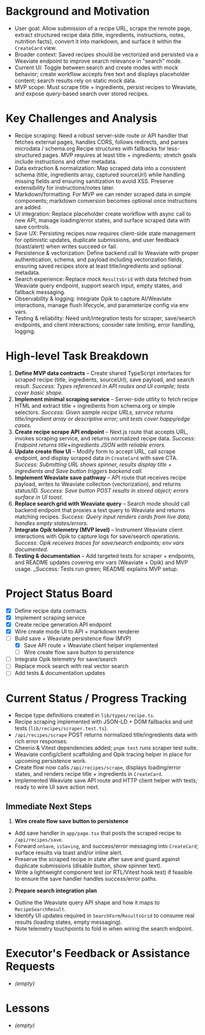 # Background and Motivation

- User goal: Allow submission of a recipe URL, scrape the remote page, extract structured recipe data (title, ingredients, instructions, notes, nutrition facts), convert it into markdown, and surface it within the `CreateCard` view.
- Broader context: Saved recipes should be vectorized and persisted via a Weaviate endpoint to improve search relevance in "search" mode.
- Current UI: Toggle between search and create modes with mock behavior; create workflow accepts free text and displays placeholder content; search results rely on static mock data.
- MVP scope: Must scrape title + ingredients, persist recipes to Weaviate, and expose query-based search over stored recipes.

# Key Challenges and Analysis

- Recipe scraping: Need a robust server-side route or API handler that fetches external pages, handles CORS, follows redirects, and parses microdata / schema.org Recipe structures with fallbacks for less-structured pages. MVP requires at least title + ingredients; stretch goals include instructions and other metadata.
- Data extraction & normalization: Map scraped data into a consistent schema (title, ingredients array, captured sourceUrl) while handling missing fields and ensuring sanitization to avoid XSS. Preserve extensibility for instructions/notes later.
- Markdown/formatting: For MVP we can render scraped data in simple components; markdown conversion becomes optional once instructions are added.
- UI integration: Replace placeholder create workflow with async call to new API, manage loading/error states, and surface scraped data with save controls.
- Save UX: Persisting recipes now requires client-side state management for optimistic updates, duplicate submissions, and user feedback (toast/alert) when writes succeed or fail.
- Persistence & vectorization: Define backend call to Weaviate with proper authentication, schema, and payload including vectorization fields, ensuring saved recipes store at least title/ingredients and optional metadata.
- Search experience: Replace mock `ResultsGrid` with data fetched from Weaviate query endpoint, support search input, empty states, and fallback messaging.
- Observability & logging: Integrate Opik to capture AI/Weaviate interactions, manage flush lifecycle, and parameterize config via env vars.
- Testing & reliability: Need unit/integration tests for scraper, save/search endpoints, and client interactions; consider rate limiting, error handling, logging.

# High-level Task Breakdown

1. **Define MVP data contracts** – Create shared TypeScript interfaces for scraped recipe (title, ingredients, sourceUrl), save payload, and search result. _Success: Types referenced in API routes and UI compile; tests cover basic shape._
2. **Implement minimal scraping service** – Server-side utility to fetch recipe HTML and extract title + ingredients from schema.org or simple selectors. _Success: Given sample recipe URLs, service returns title/ingredient array or descriptive error; unit tests cover happy/edge cases._
3. **Create recipe scrape API endpoint** – Next.js route that accepts URL, invokes scraping service, and returns normalized recipe data. _Success: Endpoint returns title+ingredients JSON with reliable errors._
4. **Update create flow UI** – Modify form to accept URL, call scrape endpoint, and display scraped data in `CreateCard` with save CTA. _Success: Submitting URL shows spinner, results display title + ingredients and Save button triggers backend call._
5. **Implement Weaviate save pathway** – API route that receives recipe payload, writes to Weaviate collection (vectorization), and returns status/ID. _Success: Save button POST results in stored object; errors surface in UI toast._
6. **Replace search grid with Weaviate query** – Search mode should call backend endpoint that proxies a text query to Weaviate and returns matching recipes. _Success: Query input renders cards from live data; handles empty states/errors._
7. **Integrate Opik telemetry (MVP level)** – Instrument Weaviate client interactions with Opik to capture logs for save/search operations. _Success: Opik receives traces for save/search endpoints; env vars documented._
8. **Testing & documentation** – Add targeted tests for scraper + endpoints, and README updates covering env vars (Weaviate + Opik) and MVP usage. \_Success: Tests run green; README explains MVP setup.

# Project Status Board

- [x] Define recipe data contracts
- [x] Implement scraping service
- [x] Create recipe generation API endpoint
- [x] Wire create mode UI to API + markdown renderer
- [ ] Build save + Weaviate persistence flow (MVP)
  - [x] Save API route + Weaviate client helper implemented
  - [ ] Wire create flow save button to persistence
- [ ] Integrate Opik telemetry for save/search
- [ ] Replace mock search with real vector search
- [ ] Add tests & documentation updates

# Current Status / Progress Tracking

- Recipe type definitions created in `lib/types/recipe.ts`.
- Recipe scraping implemented with JSON-LD + DOM fallbacks and unit tests (`lib/recipes/scraper.test.ts`).
- `/api/recipes/scrape` POST returns normalized title/ingredients data with rich error responses.
- Cheerio & Vitest dependencies added; `pnpm test` runs scraper test suite.
- Weaviate config/client scaffolding and Opik tracing helper in place for upcoming persistence work.
- Create flow now calls `/api/recipes/scrape`, displays loading/error states, and renders recipe title + ingredients in `CreateCard`.
- Implemented Weaviate save API route and HTTP client helper with tests; ready to wire UI save action next.

## Immediate Next Steps

1. **Wire create flow save button to persistence**
  - Add save handler in `app/page.tsx` that posts the scraped recipe to `/api/recipes/save`.
  - Forward `onSave`, `isSaving`, and success/error messaging into `CreateCard`; surface results via toast and/or inline alert.
  - Preserve the scraped recipe in state after save and guard against duplicate submissions (disable button, show spinner text).
  - Write a lightweight component test (or RTL/Vitest hook test) if feasible to ensure the save handler handles success/error paths.
2. **Prepare search integration plan**
  - Outline the Weaviate query API shape and how it maps to `RecipeSearchResult`.
  - Identify UI updates required in `SearchForm`/`ResultsGrid` to consume real results (loading states, empty messaging).
  - Note telemetry touchpoints to fold in when wiring the search endpoint.

# Executor's Feedback or Assistance Requests

- _(empty)_

# Lessons

- _(empty)_
